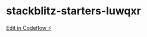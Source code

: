 # stackblitz-starters-luwqxr

[Edit in Codeflow ⚡️](https://stackblitz.com/~/github.com/kashifbhatti4/stackblitz-starters-luwqxr)